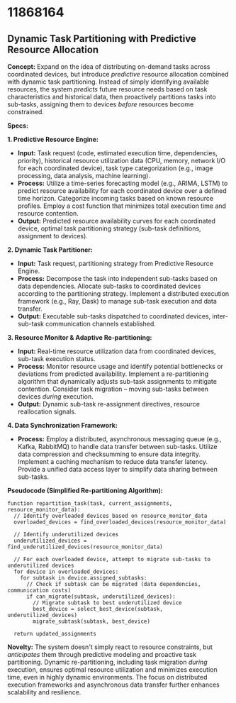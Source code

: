 # 11868164

## Dynamic Task Partitioning with Predictive Resource Allocation

**Concept:** Expand on the idea of distributing on-demand tasks across coordinated devices, but introduce *predictive* resource allocation combined with dynamic task partitioning. Instead of simply identifying available resources, the system *predicts* future resource needs based on task characteristics and historical data, then proactively partitions tasks into sub-tasks, assigning them to devices *before* resources become constrained.

**Specs:**

**1. Predictive Resource Engine:**

*   **Input:** Task request (code, estimated execution time, dependencies, priority), historical resource utilization data (CPU, memory, network I/O for each coordinated device), task type categorization (e.g., image processing, data analysis, machine learning).
*   **Process:**  Utilize a time-series forecasting model (e.g., ARIMA, LSTM) to predict resource availability for each coordinated device over a defined time horizon.  Categorize incoming tasks based on known resource profiles.  Employ a cost function that minimizes total execution time and resource contention.
*   **Output:** Predicted resource availability curves for each coordinated device, optimal task partitioning strategy (sub-task definitions, assignment to devices).

**2. Dynamic Task Partitioner:**

*   **Input:** Task request, partitioning strategy from Predictive Resource Engine.
*   **Process:** Decompose the task into independent sub-tasks based on data dependencies.  Allocate sub-tasks to coordinated devices according to the partitioning strategy.  Implement a distributed execution framework (e.g., Ray, Dask) to manage sub-task execution and data transfer.
*   **Output:** Executable sub-tasks dispatched to coordinated devices, inter-sub-task communication channels established.

**3. Resource Monitor & Adaptive Re-partitioning:**

*   **Input:** Real-time resource utilization data from coordinated devices, sub-task execution status.
*   **Process:** Monitor resource usage and identify potential bottlenecks or deviations from predicted availability. Implement a re-partitioning algorithm that dynamically adjusts sub-task assignments to mitigate contention. Consider task migration – moving sub-tasks between devices *during* execution.
*   **Output:** Dynamic sub-task re-assignment directives, resource reallocation signals.

**4. Data Synchronization Framework:**

*   **Process:**  Employ a distributed, asynchronous messaging queue (e.g., Kafka, RabbitMQ) to handle data transfer between sub-tasks. Utilize data compression and checksumming to ensure data integrity.  Implement a caching mechanism to reduce data transfer latency.  Provide a unified data access layer to simplify data sharing between sub-tasks.

**Pseudocode (Simplified Re-partitioning Algorithm):**

```
function repartition_task(task, current_assignments, resource_monitor_data):
  // Identify overloaded devices based on resource_monitor_data
  overloaded_devices = find_overloaded_devices(resource_monitor_data)

  // Identify underutilized devices
  underutilized_devices = find_underutilized_devices(resource_monitor_data)

  // For each overloaded device, attempt to migrate sub-tasks to underutilized devices
  for device in overloaded_devices:
    for subtask in device.assigned_subtasks:
      // Check if subtask can be migrated (data dependencies, communication costs)
      if can_migrate(subtask, underutilized_devices):
        // Migrate subtask to best underutilized device
        best_device = select_best_device(subtask, underutilized_devices)
        migrate_subtask(subtask, best_device)

  return updated_assignments
```

**Novelty:** The system doesn't simply react to resource constraints, but *anticipates* them through predictive modeling and proactive task partitioning. Dynamic re-partitioning, including task migration *during* execution, ensures optimal resource utilization and minimizes execution time, even in highly dynamic environments.  The focus on distributed execution frameworks and asynchronous data transfer further enhances scalability and resilience.